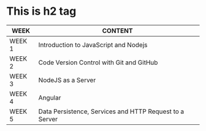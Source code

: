 # This is h2 tag

WEEK  | CONTENT
--------------|--------------
WEEK 1 | Introduction to JavaScript and Nodejs
WEEK 2 | Code Version Control with Git and GitHub
WEEK 3 | NodeJS as a Server
WEEK 4 | Angular
WEEK 5 | Data Persistence, Services and HTTP Request to a Server